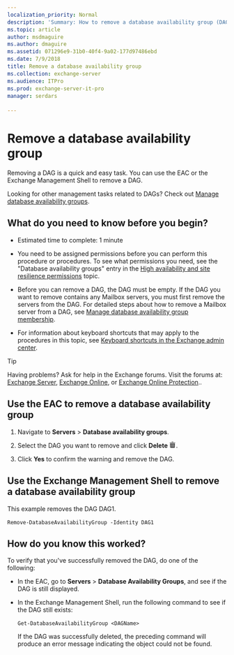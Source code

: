 ```yaml
---
localization_priority: Normal
description: 'Summary: How to remove a database availability group (DAG) in Exchange Server 2016 or Exchange Server 2019.'
ms.topic: article
author: msdmaguire
ms.author: dmaguire
ms.assetid: 071296e9-31b0-40f4-9a02-177d97486ebd
ms.date: 7/9/2018
title: Remove a database availability group
ms.collection: exchange-server
ms.audience: ITPro
ms.prod: exchange-server-it-pro
manager: serdars

---
```


# Remove a database availability group

Removing a DAG is a quick and easy task. You can use the EAC or the Exchange Management Shell to remove a DAG.

Looking for other management tasks related to DAGs? Check out [Manage database availability groups](manage-dags.md).

## What do you need to know before you begin?

- Estimated time to complete: 1 minute

- You need to be assigned permissions before you can perform this procedure or procedures. To see what permissions you need, see the "Database availability groups" entry in the [High availability and site resilience permissions](../../permissions/feature-permissions/ha-permissions.md) topic.

- Before you can remove a DAG, the DAG must be empty. If the DAG you want to remove contains any Mailbox servers, you must first remove the servers from the DAG. For detailed steps about how to remove a Mailbox server from a DAG, see [Manage database availability group membership](dag-memberships.md).

- For information about keyboard shortcuts that may apply to the procedures in this topic, see [Keyboard shortcuts in the Exchange admin center](../../about-documentation/exchange-admin-center-keyboard-shortcuts.md).

> [!TIP]
> Having problems? Ask for help in the Exchange forums. Visit the forums at: [Exchange Server](https://go.microsoft.com/fwlink/p/?linkId=60612), [Exchange Online](https://go.microsoft.com/fwlink/p/?linkId=267542), or [Exchange Online Protection](https://go.microsoft.com/fwlink/p/?linkId=285351)..

## Use the EAC to remove a database availability group

1. Navigate to **Servers** \> **Database availability groups**.

2. Select the DAG you want to remove and click **Delete** ![Delete icon](../../media/ITPro_EAC_DeleteIcon.png).

3. Click **Yes** to confirm the warning and remove the DAG.

## Use the Exchange Management Shell to remove a database availability group

This example removes the DAG DAG1.

```
Remove-DatabaseAvailabilityGroup -Identity DAG1
```

## How do you know this worked?

To verify that you've successfully removed the DAG, do one of the following:

- In the EAC, go to **Servers** \> **Database Availability Groups**, and see if the DAG is still displayed.

- In the Exchange Management Shell, run the following command to see if the DAG still exists:

  ```
  Get-DatabaseAvailabilityGroup <DAGName>
  ```

    If the DAG was successfully deleted, the preceding command will produce an error message indicating the object could not be found.



